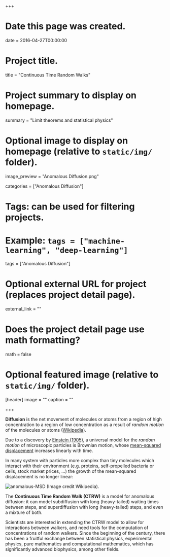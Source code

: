 +++
# Date this page was created.
date = 2016-04-27T00:00:00

# Project title.
title = "Continuous Time Random Walks"

# Project summary to display on homepage.
summary = "Limit theorems and statistical physics"

# Optional image to display on homepage (relative to `static/img/` folder).
image_preview = "Anomalous Diffusion.png"

categories = ["Anomalous Diffusion"]
# Tags: can be used for filtering projects.
# Example: `tags = ["machine-learning", "deep-learning"]`
tags = ["Anomalous Diffusion"]

# Optional external URL for project (replaces project detail page).
external_link = ""

# Does the project detail page use math formatting?
math = false

# Optional featured image (relative to `static/img/` folder).
[header]
image = ""
caption = ""

+++

**Diffusion** is the net movement of molecules or atoms from a region of high
concentration to a region of low concentration
as a result of _random motion_ of the molecules or atoms
([Wikipedia](https://en.wikipedia.org/wiki/Diffusion)).

Due to a discovery by
[Einstein (1905)](https://doi.org/10.1002/andp.19053220806),
a universal model for the _random motion_ of microscopic particles
is Brownian motion, whose
[mean-squared displacement](https://en.wikipedia.org/wiki/Mean_squared_displacement)
increases linearly with time.

In many system with particles more complex than tiny molecules which interact
with their environment
(e.g. proteins, self-propelled bacteria or cells, stock market prices, ...)
the growth of the mean-squared displacement is no longer linear:

![anomalous-MSD](https://upload.wikimedia.org/wikipedia/commons/e/e6/Msd_anomalous_diffusion.svg) (Image credit Wikipedia).

The **Continuous Time Random Walk (CTRW)** is a model for anomalous diffusion:
it can model subdiffusion with long (heavy-tailed) waiting times between
steps, and superdiffusion with long (heavy-tailed) steps, and even a
mixture of both.

Scientists are interested in extending the CTRW model to allow for interactions
between walkers, and need tools for the computation of concentrations of
random walkers. Since the beginning of the century,
there has been a fruitful exchange
between statistical physics, experimental physics, pure mathematics and
computational mathematics, which has significantly advanced biophysics,
among other fields.
